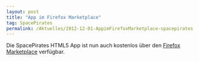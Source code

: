 ```yaml
---
layout: post
title: "App im Firefox Marketplace"
tag: SpacePirates
permalink: /Aktuelles/2012-12-01-AppimFirefoxMarketplace-spacepirates
---
```


Die SpacePirates HTML5 App ist nun auch kostenlos über den [Firefox Marketplace](https://marketplace.firefox.com/) verfügbar.
